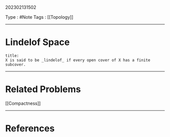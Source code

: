 202302131502

Type : #Note
Tags : [[Topology]]

---
# Lindelof Space
```ad-note
title:
X is said to be _lindelof_ if every open cover of X has a finite subcover.
```

---
# Related Problems
[[Compactness]]

---
# References
